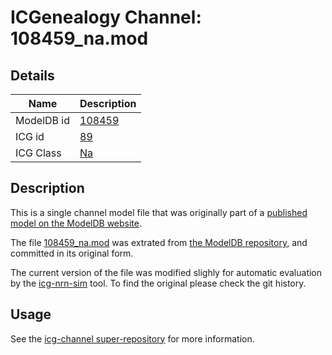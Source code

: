# ICGenealogy Channel: 108459\_na.mod

## Details

Name | Description
---- | -----------
ModelDB id | [108459](http://senselab.med.yale.edu/ModelDB/ShowModel.cshtml?model=108459)
ICG id | [89](http://icg.neurotheory.ox.ac.uk/channels/2/89)
ICG Class | [Na](http://icg.neurotheory.ox.ac.uk/channels/2)

## Description

This is a single channel model file that was originally part of a [published model on the ModelDB website](http://senselab.med.yale.edu/mModelDB/ShowModel.cshtml?model=108459).


The file [108459\_na.mod](108459_na.mod) was extrated from [the ModelDB repository](http://senselab.med.yale.edu/ModelDB/ShowModel.cshtml?model=108459), and committed in its original form.

The current version of the file was modified slighly for automatic evaluation by the [icg-nrn-sim](https://github.com/icgenealogy/icg-nrn-sim) tool. To find the original please check the git history.


## Usage

See the [icg-channel super-repository](https://github.com/icgenealogy/icg-channels) for more information.